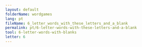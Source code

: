 ```yaml
---
layout: default
folderName: wordgames
lang: pt
fileName: 6_letter_words_with_these_letters_and_a_blank
permalink: pt/6-letter-words-with-these-letters-and-a-blank
tool: 6-letter-words-with-blanks
letter: 6
---
```

